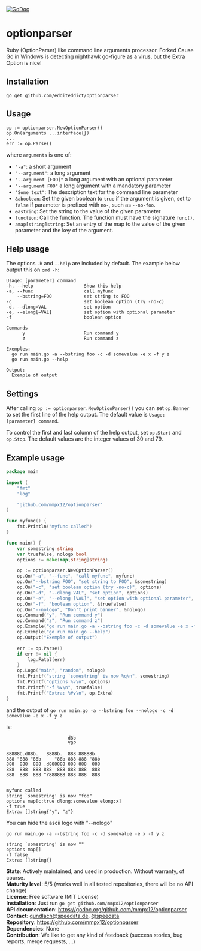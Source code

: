 [![GoDoc](https://godoc.org/mmpx12/optionparser?status.svg)](https://godoc.org/github.com/mmpx12/optionparser)


optionparser
============

Ruby (OptionParser) like command line arguments processor. Forked Cause Go in Windows is detecting nighthawk go-figure as a virus, but the Extra Option is nice!

Installation
------------

    go get github.com/edditeddict/optionparser

Usage
-----

    op := optionparser.NewOptionParser()
    op.On(arguments ...interface{})
    ...
    err := op.Parse()

where `arguments` is one of:

 * `"-a"`: a short argument
 * `"--argument"`: a long argument
 * `"--argument [FOO]"` a long argument with an optional parameter
 * `"--argument FOO"` a long argument with a mandatory parameter
 * `"Some text"`: The description text for the command line parameter
 * `&aboolean`: Set the given boolean to `true` if the argument is given, set to `false` if parameter is prefixed with `no-`, such as `--no-foo`.
 * `&astring`: Set the string to the value of the given parameter
 * `function`: Call the function. The function must have the signature `func()`.
 * `amap[string]string`: Set an entry of the map to the value of the given parameter and the key of the argument.

Help usage
----------

The options `-h` and `--help` are included by default. The example below output this on `cmd -h`:

    Usage: [parameter] command
    -h, --help                   Show this help
    -a, --func                   call myfunc
        --bstring=FOO            set string to FOO
    -c                           set boolean option (try -no-c)
    -d, --dlong=VAL              set option
    -e, --elong[=VAL]            set option with optional parameter
    -f                           boolean option

    Commands
          y                      Run command y
          z                      Run command z

    Exemples:
      go run main.go -a --bstring foo -c -d somevalue -e x -f y z
      go run main.go --help
      
    Output:
      Exemple of output

Settings
--------

After calling  `op := optionparser.NewOptionParser()` you can set `op.Banner` to set the first line of the help output. The default value is `Usage: [parameter] command`.

To control the first and last column of the help output, set `op.Start` and `op.Stop`. The default values are the integer values of 30 and 79.


Example usage
-------------

````go
package main

import (
    "fmt"
    "log"

    "github.com/mmpx12/optionparser"
)

func myfunc() {
    fmt.Println("myfunc called")
}

func main() {
    var somestring string
    var truefalse, nologo bool
    options := make(map[string]string)

    op := optionparser.NewOptionParser()
    op.On("-a", "--func", "call myfunc", myfunc)
    op.On("--bstring FOO", "set string to FOO", &somestring)
    op.On("-c", "set boolean option (try -no-c)", options)
    op.On("-d", "--dlong VAL", "set option", options)
    op.On("-e", "--elong [VAL]", "set option with optional parameter", options)
    op.On("-f", "boolean option", &truefalse)
    op.On("--nologo", "Don't print banner", &nologo)
    op.Command("y", "Run command y")
    op.Command("z", "Run command z")
    op.Exemple("go run main.go -a --bstring foo -c -d somevalue -e x -f y z")
    op.Exemple("go run main.go --help")
    op.Output("Exemple of output")

    err := op.Parse()
    if err != nil {
        log.Fatal(err)
    }
    op.Logo("main", "random", nologo)
    fmt.Printf("string `somestring' is now %q\n", somestring)
    fmt.Printf("options %v\n", options)
    fmt.Printf("-f %v\n", truefalse)
    fmt.Printf("Extra: %#v\n", op.Extra)
}
````

and the output of `go run main.go -a --bstring foo --nologo -c -d somevalue -e x -f y z`

is:

                           d8b
                           Y8P

    88888b.d88b.   8888b.  888 88888b.
    888 "888 "88b     "88b 888 888 "88b
    888  888  888 .d888888 888 888  888
    888  888  888 888  888 888 888  888
    888  888  888 "Y888888 888 888  888


    myfunc called
    string `somestring' is now "foo"
    options map[c:true dlong:somevalue elong:x]
    -f true
    Extra: []string{"y", "z"}

You can hide the ascii logo with "--nologo"

`go run main.go -a --bstring foo -c -d somevalue -e x -f y z`


    string `somestring' is now ""
    options map[]
    -f false
    Extra: []string{}



**State**: Actively maintained, and used in production. Without warranty, of course.<br>
**Maturity level**: 5/5 (works well in all tested repositories, there will be no API change)<br>
**License**: Free software (MIT License)<br>
**Installation**: Just run `go get github.com/mmpx12/optionparser`<br>
**API documentation**: https://godoc.org/github.com/mmpx12/optionparser<br>
**Contact**: <gundlach@speedata.de>, [@speedata](https://twitter.com/speedata)<br>
**Repository**: https://github.com/mmpx12/optionparser<br>
**Dependencies**: None<br>
**Contribution**: We like to get any kind of feedback (success stories, bug reports, merge requests, ...)
